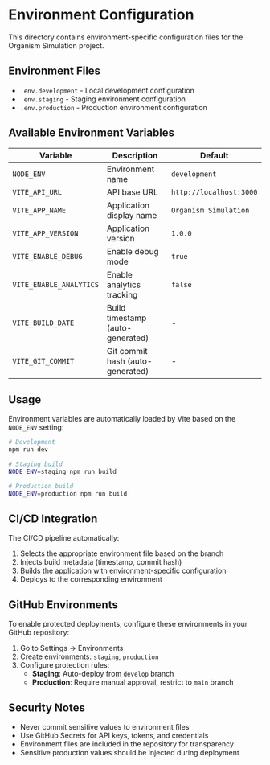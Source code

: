 # Environment Configuration

This directory contains environment-specific configuration files for the Organism Simulation project.

## Environment Files

- `.env.development` - Local development configuration
- `.env.staging` - Staging environment configuration  
- `.env.production` - Production environment configuration

## Available Environment Variables

| Variable | Description | Default |
|----------|-------------|---------|
| `NODE_ENV` | Environment name | `development` |
| `VITE_API_URL` | API base URL | `http://localhost:3000` |
| `VITE_APP_NAME` | Application display name | `Organism Simulation` |
| `VITE_APP_VERSION` | Application version | `1.0.0` |
| `VITE_ENABLE_DEBUG` | Enable debug mode | `true` |
| `VITE_ENABLE_ANALYTICS` | Enable analytics tracking | `false` |
| `VITE_BUILD_DATE` | Build timestamp (auto-generated) | - |
| `VITE_GIT_COMMIT` | Git commit hash (auto-generated) | - |

## Usage

Environment variables are automatically loaded by Vite based on the `NODE_ENV` setting:

```bash
# Development
npm run dev

# Staging build
NODE_ENV=staging npm run build

# Production build
NODE_ENV=production npm run build
```

## CI/CD Integration

The CI/CD pipeline automatically:
1. Selects the appropriate environment file based on the branch
2. Injects build metadata (timestamp, commit hash)
3. Builds the application with environment-specific configuration
4. Deploys to the corresponding environment

## GitHub Environments

To enable protected deployments, configure these environments in your GitHub repository:

1. Go to Settings → Environments
2. Create environments: `staging`, `production`
3. Configure protection rules:
   - **Staging**: Auto-deploy from `develop` branch
   - **Production**: Require manual approval, restrict to `main` branch

## Security Notes

- Never commit sensitive values to environment files
- Use GitHub Secrets for API keys, tokens, and credentials
- Environment files are included in the repository for transparency
- Sensitive production values should be injected during deployment
